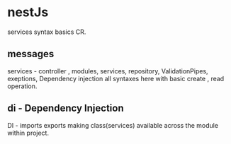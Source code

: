 # nestJs
services syntax basics CR.
## messages
services - controller , modules, services, repository, ValidationPipes, exeptions, Dependency injection all syntaxes here with basic create , read operation. 
## di - Dependency Injection
DI - imports exports making class(services) available across the module within project. 
